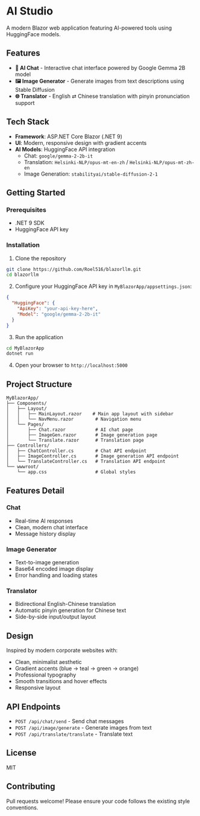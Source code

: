 # AI Studio

A modern Blazor web application featuring AI-powered tools using HuggingFace models.

## Features

- **💬 AI Chat** - Interactive chat interface powered by Google Gemma 2B model
- **🖼️ Image Generator** - Generate images from text descriptions using Stable Diffusion
- **🌐 Translator** - English ⇄ Chinese translation with pinyin pronunciation support

## Tech Stack

- **Framework**: ASP.NET Core Blazor (.NET 9)
- **UI**: Modern, responsive design with gradient accents
- **AI Models**: HuggingFace API integration
  - Chat: `google/gemma-2-2b-it`
  - Translation: `Helsinki-NLP/opus-mt-en-zh` / `Helsinki-NLP/opus-mt-zh-en`
  - Image Generation: `stabilityai/stable-diffusion-2-1`

## Getting Started

### Prerequisites

- .NET 9 SDK
- HuggingFace API key

### Installation

1. Clone the repository
```bash
git clone https://github.com/Roel516/blazorllm.git
cd blazorllm
```

2. Configure your HuggingFace API key in `MyBlazorApp/appsettings.json`:
```json
{
  "HuggingFace": {
    "ApiKey": "your-api-key-here",
    "Model": "google/gemma-2-2b-it"
  }
}
```

3. Run the application
```bash
cd MyBlazorApp
dotnet run
```

4. Open your browser to `http://localhost:5000`

## Project Structure

```
MyBlazorApp/
├── Components/
│   ├── Layout/
│   │   ├── MainLayout.razor    # Main app layout with sidebar
│   │   └── NavMenu.razor        # Navigation menu
│   └── Pages/
│       ├── Chat.razor           # AI chat page
│       ├── ImageGen.razor       # Image generation page
│       └── Translate.razor      # Translation page
├── Controllers/
│   ├── ChatController.cs        # Chat API endpoint
│   ├── ImageController.cs       # Image generation API endpoint
│   └── TranslateController.cs   # Translation API endpoint
└── wwwroot/
    └── app.css                  # Global styles
```

## Features Detail

### Chat
- Real-time AI responses
- Clean, modern chat interface
- Message history display

### Image Generator
- Text-to-image generation
- Base64 encoded image display
- Error handling and loading states

### Translator
- Bidirectional English-Chinese translation
- Automatic pinyin generation for Chinese text
- Side-by-side input/output layout

## Design

Inspired by modern corporate websites with:
- Clean, minimalist aesthetic
- Gradient accents (blue → teal → green → orange)
- Professional typography
- Smooth transitions and hover effects
- Responsive layout

## API Endpoints

- `POST /api/chat/send` - Send chat messages
- `POST /api/image/generate` - Generate images from text
- `POST /api/translate/translate` - Translate text

## License

MIT

## Contributing

Pull requests welcome! Please ensure your code follows the existing style conventions.
